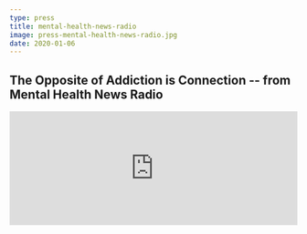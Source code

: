 ```yaml
---
type: press
title: mental-health-news-radio
image: press-mental-health-news-radio.jpg
date: 2020-01-06
---
```


## The Opposite of Addiction is Connection -- from Mental Health News Radio

<!-- <https://www.spreaker.com/user/mhnrnetwork/the-opposite-of-addiction-is-connection> -->

<iframe src="https://widget.spreaker.com/player?episode_id=21261503&theme=light&autoplay=false&playlist=false" width="100%" height="200px" frameborder="0"></iframe>
